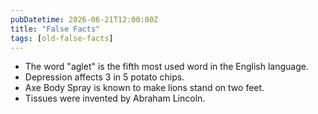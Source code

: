 ```yaml
---
pubDatetime: 2026-06-21T12:00:00Z
title: "False Facts"
tags: [old-false-facts]
---
```


- The word "aglet" is the fifth most used word in the English language.
- Depression affects 3 in 5 potato chips.
- Axe Body Spray is known to make lions stand on two feet.
- Tissues were invented by Abraham Lincoln.
